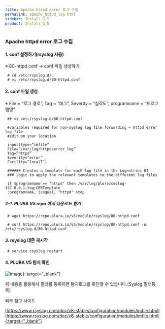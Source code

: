 ```yaml
---
title: Apache httpd error 로그 수집
permalink: apache_httpd_log.html
sidebar: Install_G_S
product: Install_G_S
---
```


### Apache httpd error 로그 수집

#### 1. conf 설정하기(rsyslog 사용)
※ 80-httpd.conf → conf 파일 생성하기

     # cd /etc/rsyslog.d/
     # vi /etc/rsyslog.d/80-httpd.conf

#### 2. conf 파일 생성
※ File = “로그 경로”, Tag = “태그”, Severity = “심각도”, programname = “프로그램명”

     ## vi /etc/rsyslog.d/80-httpd.conf

     #variables required for non-syslog log file forwarding – httpd error log file
     #edit on your location

     input(type=”imfile”
     File=”/var/log/httpd/error_log”
     Tag=”httpd”
     Severity=”error”
     Facility=”local7″)

     ###### Creates a template for each log file in the Logentries UI
     ### logic to apply the relevant templates to the different log files

     if $programname == ‘httpd‘ then /var/log/plura/ceelog-127.0.0.1.log;CEETemplate
     :programname, isequal, ‘httpd‘ stop

##### 2-1. PLURA V5 repo 에서 다운로드 받기

     # wget https://repo.plura.io/v5/module/rsyslog/80-httpd.conf

     # curl https://repo.plura.io/v5/module/rsyslog/80-httpd.conf -o /etc/rsyslog.d/80-httpd.conf

#### 3. rsyslog 데몬 재시작

     # service rsyslog restart

#### 4. PLURA V5 탐지 확인
[![image](/docs/images/Ins_G/apache_httpd_err/1.png)](/docs/images/Ins_G/apache_httpd_err/1.png){: target="_blank"}


위 내용을 활용해서 필터를 등록하면 탐지로그를 확인할 수 있습니다.(Syslog 필터등록)

외부 참고 사이트

[https://www.rsyslog.com/doc/v8-stable/configuration/modules/imfile.html](https://www.rsyslog.com/doc/v8-stable/configuration/modules/imfile.html){:target="_blank"}